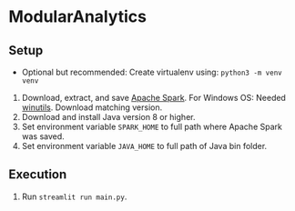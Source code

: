 # ModularAnalytics

## Setup
* Optional but recommended: Create virtualenv using: `python3 -m venv venv`
1. Download, extract, and save [Apache Spark](https://www.apache.org/dyn/closer.lua/spark/spark-3.1.2/spark-3.1.2-bin-hadoop3.2.tgz). For Windows OS: Needed [winutils](https://github.com/cdarlint/winutils). Download matching version.
2. Download and install Java version 8 or higher.
3. Set environment variable `SPARK_HOME` to full path where Apache Spark was saved.
4. Set environment variable `JAVA_HOME` to full path of Java bin folder.

## Execution
1. Run `streamlit run main.py`.









